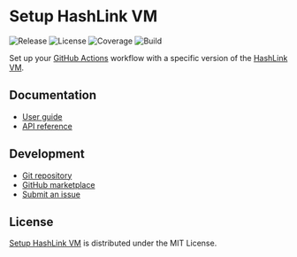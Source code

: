 # Setup HashLink VM
![Release](https://badgen.net/badge/action/v2.0.0/blue) ![License](https://badgen.net/badge/license/MIT/blue) ![Coverage](https://badgen.net/coveralls/c/github/cedx/setup-hashlink) ![Build](https://badgen.net/github/checks/cedx/setup-hashlink)

Set up your [GitHub Actions](https://docs.github.com/en/actions) workflow with a specific version of the [HashLink VM](https://hashlink.haxe.org).

## Documentation
- [User guide](https://github.com/cedx/setup-hashlink/wiki)
- [API reference](https://cedx.github.io/setup-hashlink)

## Development
- [Git repository](https://github.com/cedx/setup-hashlink)
- [GitHub marketplace](https://github.com/marketplace/actions/setup-hashlink-vm)
- [Submit an issue](https://github.com/cedx/setup-hashlink/issues)

## License
[Setup HashLink VM](https://github.com/cedx/setup-hashlink) is distributed under the MIT License.
